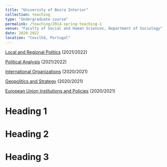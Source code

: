 ```yaml
---
title: "University of Beira Interior"
collection: teaching
type: "Undergraduate course"
permalink: /teaching/2014-spring-teaching-1
venue: "Faculty of Social and Human Sciences, Department of Sociology"
date: 2020-2022
location: "Covilhã, Portugal"
---
```


[Local and Regional Politics](https://www.dropbox.com/s/uz7d5ii73ro6klh/Syllabus_PRA.pdf?dl=0) (2021/2022)

[Political Analysis](https://www.dropbox.com/s/469qqqelom5qxsh/Syllabus.pdf?dl=0) (2021/2022)

[International Organizations](https://www.dropbox.com/s/ik3lvmeuk5ncncm/Syllabus.pdf?dl=0) (2020/2021)

[Geopolitics and Strategy](https://www.dropbox.com/s/iq8erfamo2fito3/FUC\%20Geopol\%C3\%ADtica\%20e\%20Estrat\%C3\%A9gia\%202020\%3A2021.pdf?dl=0) (2020/2021)

[European Union Institutions and Policies](https://www.dropbox.com/s/ozncj6a9ifbtsks/FUC%20IPUE%202020-2021.pdf?dl=0) (2020/2021)

Heading 1
======

Heading 2
======

Heading 3
======
